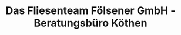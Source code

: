 ---
title: "Das Fliesenteam Fölsener GmbH - Beratungsbüro Köthen"
url: /koethen-anhalt/das-fliesenteam-foelsener-gmbh-beratungsbuero-koethen/
shop: Fliesen
---